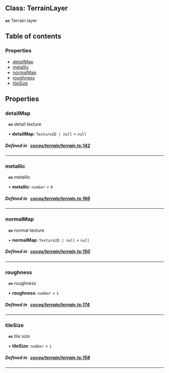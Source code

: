 
## Class: TerrainLayer






**`en`** Terrain layer


<div class="table-of-content">
<h2>Table of contents</h2>


### Properties

- [ detailMap](#detailMap)
- [ metallic](#metallic)
- [ normalMap](#normalMap)
- [ roughness](#roughness)
- [ tileSize](#tileSize)
</div>

## Properties


### detailMap
<div style="margin-left: 10px;">



**`en`** detail texture




•  **detailMap**:
`Texture2D | null`  = `null`
</div>

##### Defined in &nbsp;   [cocos/terrain/terrain.ts:142](https://github.com/cocos-creator/engine/blob/c7bf6b8a9/cocos/terrain/terrain.ts#L142)&nbsp;


___


### metallic
<div style="margin-left: 10px;">



**`en`** metallic




•  **metallic**:
`number`  = `0`
</div>

##### Defined in &nbsp;   [cocos/terrain/terrain.ts:166](https://github.com/cocos-creator/engine/blob/c7bf6b8a9/cocos/terrain/terrain.ts#L166)&nbsp;


___


### normalMap
<div style="margin-left: 10px;">



**`en`** normal texture




•  **normalMap**:
`Texture2D | null`  = `null`
</div>

##### Defined in &nbsp;   [cocos/terrain/terrain.ts:150](https://github.com/cocos-creator/engine/blob/c7bf6b8a9/cocos/terrain/terrain.ts#L150)&nbsp;


___


### roughness
<div style="margin-left: 10px;">



**`en`** roughness




•  **roughness**:
`number`  = `1`
</div>

##### Defined in &nbsp;   [cocos/terrain/terrain.ts:174](https://github.com/cocos-creator/engine/blob/c7bf6b8a9/cocos/terrain/terrain.ts#L174)&nbsp;


___


### tileSize
<div style="margin-left: 10px;">



**`en`** tile size




•  **tileSize**:
`number`  = `1`
</div>

##### Defined in &nbsp;   [cocos/terrain/terrain.ts:158](https://github.com/cocos-creator/engine/blob/c7bf6b8a9/cocos/terrain/terrain.ts#L158)&nbsp;


___

<!---->



